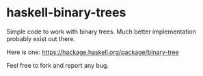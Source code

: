 # haskell-binary-trees

Simple code to work with binary trees. Much better implementation probably exist out there.

Here is one: https://hackage.haskell.org/package/binary-tree

Feel free to fork and report any bug.
